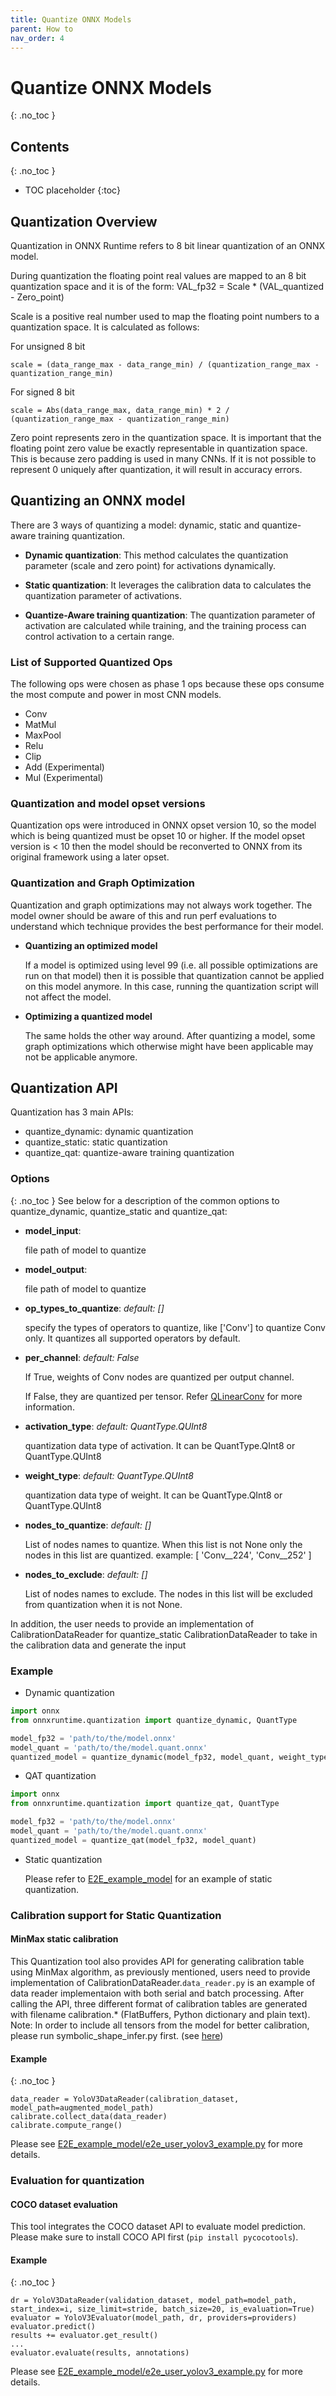 ```yaml
---
title: Quantize ONNX Models
parent: How to
nav_order: 4
---
```

# Quantize ONNX Models
{: .no_toc }

## Contents
{: .no_toc }

* TOC placeholder
{:toc}

## Quantization Overview
Quantization in ONNX Runtime refers to 8 bit linear quantization of an ONNX model.

 During quantization the floating point real values are mapped to an 8 bit quantization space and it is of the form:
 VAL_fp32 = Scale * (VAL_quantized - Zero_point)

 Scale is a positive real number used to map the floating point numbers to a quantization space. It is calculated as follows:

 For unsigned 8 bit
 ```
 scale = (data_range_max - data_range_min) / (quantization_range_max - quantization_range_min)
 ```

 For signed 8 bit
 ```
 scale = Abs(data_range_max, data_range_min) * 2 / (quantization_range_max - quantization_range_min)
 ```

 Zero point represents zero in the quantization space. It is important that the floating point zero value be exactly representable in quantization space. This is because zero padding is used in many CNNs. If it is not possible to represent 0 uniquely after quantization, it will result in accuracy errors.

## Quantizing an ONNX model
There are 3 ways of quantizing a model: dynamic, static and quantize-aware training quantization.

* **Dynamic quantization**: This method calculates the quantization parameter (scale and zero point) for activations dynamically.

* **Static quantization**: It leverages the calibration data to calculates the quantization parameter of activations.

* **Quantize-Aware training quantization**: The quantization parameter of activation are calculated while training, and the training process can control activation to a certain range.

### List of Supported Quantized Ops
The following ops were chosen as phase 1 ops because these ops consume the most compute and power in most CNN models.
 * Conv
 * MatMul
 * MaxPool
 * Relu
 * Clip
 * Add (Experimental)
 * Mul (Experimental)

 ### Quantization and model opset versions
 Quantization ops were introduced in ONNX opset version 10, so the model which is being quantized must be opset 10 or higher. If the model opset version is < 10 then the model should be reconverted to ONNX from its original framework using a later opset.

### Quantization and Graph Optimization
Quantization and graph optimizations may not always work together. The model owner should be aware of this and run perf evaluations to understand which technique provides the best performance for their model.

* **Quantizing an optimized model**

    If a model is optimized using level 99 (i.e. all possible optimizations are run on that model) then it is possible that quantization cannot be applied on this model anymore. In this case, running the quantization script will not affect the model.

* **Optimizing a quantized model**

    The same holds the other way around. After quantizing a model, some graph optimizations which otherwise might have been applicable may not be applicable anymore.


## Quantization API
Quantization has 3 main APIs:
* quantize_dynamic: dynamic quantization
* quantize_static: static quantization
* quantize_qat: quantize-aware training quantization

### Options
{: .no_toc }
See below for a description of the common options to quantize_dynamic, quantize_static and quantize_qat:

- **model_input**:

    file path of model to quantize
- **model_output**:

    file path of model to quantize
- **op_types_to_quantize**: *default: []*

    specify the types of operators to quantize, like ['Conv'] to quantize Conv only. It quantizes all supported operators by default.
- **per_channel**: *default: False*

    If True, weights of Conv nodes are quantized per output channel.
  
    If False, they are quantized per tensor. Refer [QLinearConv](https://github.com/onnx/onnx/blob/master/docs/Operators.md#qlinearconv) for more information.
- **activation_type**: *default: QuantType.QUInt8*

    quantization data type of activation. It can be QuantType.QInt8 or QuantType.QUInt8
- **weight_type**: *default: QuantType.QUInt8*

    quantization data type of weight. It can be QuantType.QInt8 or QuantType.QUInt8
- **nodes_to_quantize**: *default: []*

    List of nodes names to quantize. When this list is not None only the nodes in this list
    are quantized.
    example:
    [
        'Conv__224',
        'Conv__252'
    ]
- **nodes_to_exclude**: *default: []*

    List of nodes names to exclude. The nodes in this list will be excluded from quantization
    when it is not None.

In addition, the user needs to provide an implementation of CalibrationDataReader for quantize_static CalibrationDataReader to take in the calibration data and generate the input

### Example
- Dynamic quantization
```python
import onnx
from onnxruntime.quantization import quantize_dynamic, QuantType

model_fp32 = 'path/to/the/model.onnx'
model_quant = 'path/to/the/model.quant.onnx'
quantized_model = quantize_dynamic(model_fp32, model_quant, weight_type=QuantType.QUInt8)
```

- QAT quantization
```python
import onnx
from onnxruntime.quantization import quantize_qat, QuantType

model_fp32 = 'path/to/the/model.onnx'
model_quant = 'path/to/the/model.quant.onnx'
quantized_model = quantize_qat(model_fp32, model_quant)
```

- Static quantization

  Please refer to [E2E_example_model](https://github.com/microsoft/onnxruntime/tree/master/onnxruntime/python/tools/quantization/E2E_example_model) for an example of static quantization.

### Calibration support for Static Quantization
#### MinMax static calibration
This Quantization tool also provides API for generating calibration table using MinMax algorithm, as previously mentioned, users need to provide implementation of CalibrationDataReader.```data_reader.py``` is an example of data reader implementaion with both serial and batch processing.
After calling the API, three different format of calibration tables are generated with filename calibration.* (FlatBuffers, Python dictionary and plain text).
Note: In order to include all tensors from the model for better calibration, please run symbolic_shape_infer.py first. (see [here](./../reference/execution-providers/TensorRT-ExecutionProvider.html#sample))
#### Example
{: .no_toc }
```
data_reader = YoloV3DataReader(calibration_dataset, model_path=augmented_model_path)
calibrate.collect_data(data_reader)
calibrate.compute_range()
```
Please see [E2E_example_model/e2e_user_yolov3_example.py](https://github.com/microsoft/onnxruntime/blob/master/onnxruntime/python/tools/quantization/E2E_example_model/object_detection/trt/yolov3/e2e_user_yolov3_example.py) for more details.
### Evaluation for quantization
#### COCO dataset evaluation
This tool integrates the COCO dataset API to evaluate model prediction. Please make sure to install COCO API first (```pip install pycocotools```).
#### Example
{: .no_toc }
```
dr = YoloV3DataReader(validation_dataset, model_path=model_path, start_index=i, size_limit=stride, batch_size=20, is_evaluation=True)
evaluator = YoloV3Evaluator(model_path, dr, providers=providers)
evaluator.predict()
results += evaluator.get_result()
...
evaluator.evaluate(results, annotations)
```
Please see [E2E_example_model/e2e_user_yolov3_example.py](https://github.com/microsoft/onnxruntime/blob/master/onnxruntime/python/tools/quantization/E2E_example_model/object_detection/trt/yolov3/e2e_user_yolov3_example.py) for more details.

